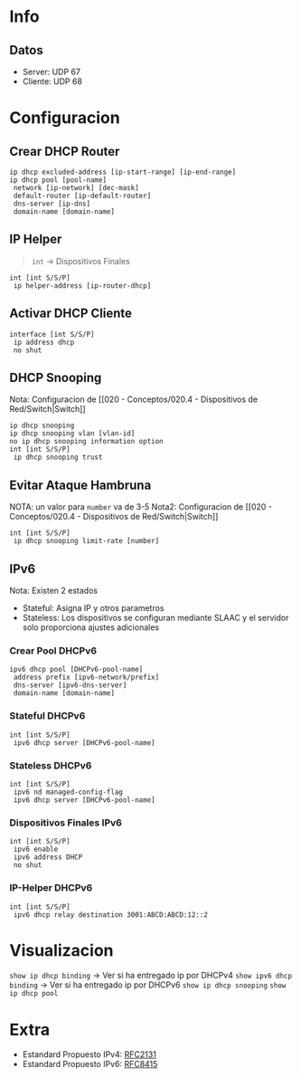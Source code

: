 # Info
## Datos
- Server: UDP 67
- Cliente: UDP 68

# Configuracion
## Crear DHCP Router
```
ip dhcp excluded-address [ip-start-range] [ip-end-range] 
ip dhcp pool [pool-name]
 network [ip-network] [dec-mask]
 default-router [ip-default-router]
 dns-server [ip-dns]
 domain-name [domain-name]
```
## IP Helper
> `int` -> Dispositivos Finales
```
int [int S/S/P]
 ip helper-address [ip-router-dhcp]
```
## Activar DHCP Cliente
```
interface [int S/S/P]
 ip address dhcp
 no shut
```
## DHCP Snooping
Nota: Configuracion de [[020 - Conceptos/020.4 - Dispositivos de Red/Switch|Switch]]
```
ip dhcp snooping
ip dhcp snooping vlan [vlan-id]
no ip dhcp snooping information option
int [int S/S/P]
 ip dhcp snooping trust
```
## Evitar Ataque Hambruna
NOTA: un valor para `number` va de 3-5 
Nota2: Configuracion de [[020 - Conceptos/020.4 - Dispositivos de Red/Switch|Switch]]
```
int [int S/S/P]
 ip dhcp snooping limit-rate [number]
```

## IPv6
Nota: Existen 2 estados
- Stateful: Asigna IP y otros parametros
- Stateless: Los dispositivos se configuran mediante SLAAC y el servidor solo proporciona ajustes adicionales
### Crear Pool DHCPv6
```
ipv6 dhcp pool [DHCPv6-pool-name]
 address prefix [ipv6-network/prefix]
 dns-server [ipv6-dns-server]
 domain-name [domain-name]
```
### Stateful DHCPv6
```
int [int S/S/P]
 ipv6 dhcp server [DHCPv6-pool-name]
```
### Stateless DHCPv6
```
int [int S/S/P]
 ipv6 nd managed-config-flag
 ipv6 dhcp server [DHCPv6-pool-name]
```
### Dispositivos Finales IPv6
```
int [int S/S/P]
 ipv6 enable
 ipv6 address DHCP 
 no shut
```
### IP-Helper DHCPv6
```
int [int S/S/P]
 ipv6 dhcp relay destination 3001:ABCD:ABCD:12::2
```
# Visualizacion
`show ip dhcp binding` -> Ver si ha entregado ip por DHCPv4
`show ipv6 dhcp binding` -> Ver si ha entregado ip por DHCPv6
`show ip dhcp snooping`
`show ip dhcp pool`


# Extra
- Estandard Propuesto IPv4: [RFC2131](https://datatracker.ietf.org/doc/html/rfc2131)
- Estandard Propuesto IPv6: [RFC8415](https://www.rfc-editor.org/rfc/rfc8415)